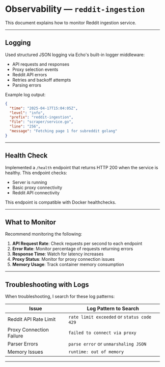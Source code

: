 # Observability — `reddit-ingestion`

This document explains how to monitor Reddit ingestion service.

---

## Logging

Used structured JSON logging via Echo's built-in logger middleware:

- API requests and responses
- Proxy selection events
- Reddit API errors
- Retries and backoff attempts
- Parsing errors

Example log output:

```json
{
  "time": "2025-04-17T15:04:05Z",
  "level": "info",
  "prefix": "reddit-ingestion",
  "file": "scraper/service.go",
  "line": "256",
  "message": "Fetching page 1 for subreddit golang"
}
```

---

## Health Check

Implemented a `/health` endpoint that returns HTTP 200 when the service is healthy. This endpoint checks:

- Server is running 
- Basic proxy connectivity
- Reddit API connectivity

This endpoint is compatible with Docker healthchecks.

---

## What to Monitor

Recommend monitoring the following:

1. **API Request Rate**: Check requests per second to each endpoint
2. **Error Rate**: Monitor percentage of requests returning errors
3. **Response Time**: Watch for latency increases
4. **Proxy Status**: Monitor for proxy connection issues
5. **Memory Usage**: Track container memory consumption

---

## Troubleshooting with Logs

When troubleshooting, I search for these log patterns:

| Issue                           | Log Pattern to Search                              |
|---------------------------------|---------------------------------------------------|
| Reddit API Rate Limit           | `rate limit exceeded` or `status code 429`         |
| Proxy Connection Failure        | `failed to connect via proxy`                      |
| Parser Errors                   | `parse error` or `unmarshaling JSON`               |
| Memory Issues                   | `runtime: out of memory`                           |

---
